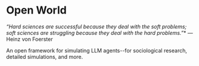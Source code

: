 # Open World

*“Hard sciences are successful because they deal with the soft problems; soft sciences are struggling because they deal with the hard problems.”** — Heinz von Foerster

An open framework for simulating LLM agents--for sociological research, detailed simulations, and more.
